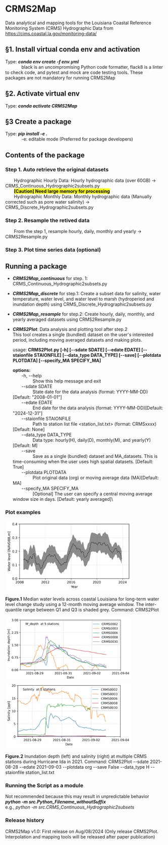 # CRMS2Map
Data analytical and mapping tools for the Louisiana Coastal Reference Monitoring System (CRMS) Hydrographic Data from https://cims.coastal.la.gov/monitoring-data/

## §1. Install virtual conda env and activation
Type: ***conda env create -f env.yml*** \
&nbsp;&nbsp;&nbsp;&nbsp;&nbsp;&nbsp;&nbsp;&nbsp;&nbsp;&nbsp;&nbsp;&nbsp; black is an uncompromising Python code formatter, flack8 is a linter to check code, and pytest and mock are code testing tools. These packages are not mandatory for running CRMS2Map  

## §2. Activate virtual env
Type: ***conda activate CRMS2Map***

## §3 Create a package
Type: ***pip install -e .*** \
&nbsp;&nbsp;&nbsp;&nbsp;&nbsp;&nbsp;&nbsp;&nbsp;&nbsp;&nbsp;&nbsp;&nbsp; -e: editable mode (Preferred for package developers)

## Contents of the package
### Step 1. Auto retrieve the original datasets

&nbsp;&nbsp;&nbsp;&nbsp;&nbsp;&nbsp; Hydrographic Hourly Data: Hourly hydrographic data (over 60GB) -> CRMS_Continuous_Hydrographic2subsets.py \
&nbsp;&nbsp;&nbsp;&nbsp;&nbsp;&nbsp; <mark>**[Caution] Need large memory for processing**</mark> \
&nbsp;&nbsp;&nbsp;&nbsp;&nbsp;&nbsp; Hydrographic Monthly Data: Monthly hydrographic data (Manually corrected such as pore water salinity) -> CRMS_Discrete_Hydrographic2subsets.py

### Step 2. Resample the retived data

&nbsp;&nbsp;&nbsp;&nbsp;&nbsp;&nbsp; From the step 1, resample hourly, daily, monthly and yearly -> CRMS2Resample.py
### Step 3. Plot time series data (optional)    

## Running a package
* ***CRMS2Map_continuous*** for step. 1: CRMS_Continuous_Hydrographic2subsets.py
* ***CRMS2Map_discrete*** for step.1: Create a subset data for salinity, water temperature, water level, and water level to marsh (hydroperiod and inundation depth) using CRMS_Discrete_Hydrographic2subsets.py
* ***CRMS2Map_resample*** for step.2: Create hourly, daily, monthly, and yearly averaged datasets using CRMS2Resample.py
* ***CRMS2Plot***: Data analysis and plotting tool after step.2\
  This tool creates a single (bundled) dataset on the user's interested period, including moving averaged datasets and making plots.

    usage: **CRMS2Plot.py [-h] [--sdate SDATE] [--edate EDATE] [--staionfile STAIONFILE] [--data_type DATA_TYPE] [--save] [--plotdata PLOTDATA] [--specify_MA SPECIFY_MA]**

    **options:**\
&nbsp;&nbsp;&nbsp;&nbsp;&nbsp;&nbsp;    -h, --help\
&nbsp;&nbsp;&nbsp;&nbsp;&nbsp;&nbsp;&nbsp;&nbsp;&nbsp;&nbsp;&nbsp;&nbsp;&nbsp;&nbsp;&nbsp;               Show this help message and exit\
&nbsp;&nbsp;&nbsp;&nbsp;&nbsp;&nbsp;    --sdate SDATE\
&nbsp;&nbsp;&nbsp;&nbsp;&nbsp;&nbsp;&nbsp;&nbsp;&nbsp;&nbsp;&nbsp;&nbsp;&nbsp;&nbsp;&nbsp;            State date for the data analysis (format: YYYY-MM-DD) [Default: "2008-01-01"]\
&nbsp;&nbsp;&nbsp;&nbsp;&nbsp;&nbsp;    --edate EDATE\
&nbsp;&nbsp;&nbsp;&nbsp;&nbsp;&nbsp;&nbsp;&nbsp;&nbsp;&nbsp;&nbsp;&nbsp;&nbsp;&nbsp;&nbsp;           End date for the data analysis (format: YYYY-MM-DD)[Default: "2024-12-31"]\
&nbsp;&nbsp;&nbsp;&nbsp;&nbsp;&nbsp;    --staionfile STAIONFILE\
&nbsp;&nbsp;&nbsp;&nbsp;&nbsp;&nbsp;&nbsp;&nbsp;&nbsp;&nbsp;&nbsp;&nbsp;&nbsp;&nbsp;&nbsp;  Path to station list file <station_list.txt> (format: CRMSxxxx)[Default: None]\
&nbsp;&nbsp;&nbsp;&nbsp;&nbsp;&nbsp;    --data_type DATA_TYPE\
&nbsp;&nbsp;&nbsp;&nbsp;&nbsp;&nbsp;&nbsp;&nbsp;&nbsp;&nbsp;&nbsp;&nbsp;&nbsp;&nbsp;&nbsp;    Data type: hourly(H), daily(D), monthly(M), and yearly(Y)[Default: M]\
&nbsp;&nbsp;&nbsp;&nbsp;&nbsp;&nbsp;    --save\
&nbsp;&nbsp;&nbsp;&nbsp;&nbsp;&nbsp;&nbsp;&nbsp;&nbsp;&nbsp;&nbsp;&nbsp;&nbsp;&nbsp;&nbsp;                  Save as a single (bundled) dataset and MA_datasets. This is time-consuming when the user uses high spatial datasets. [Default: True]\
&nbsp;&nbsp;&nbsp;&nbsp;&nbsp;&nbsp;    --plotdata PLOTDATA\
&nbsp;&nbsp;&nbsp;&nbsp;&nbsp;&nbsp;&nbsp;&nbsp;&nbsp;&nbsp;&nbsp;&nbsp;&nbsp;&nbsp;&nbsp;   Plot original data (org) or moving average data (MA)[Default: MA]\
&nbsp;&nbsp;&nbsp;&nbsp;&nbsp;&nbsp;    --specify_MA SPECIFY_MA\
&nbsp;&nbsp;&nbsp;&nbsp;&nbsp;&nbsp;&nbsp;&nbsp;&nbsp;&nbsp;&nbsp;&nbsp;&nbsp;&nbsp;&nbsp; [Optional] The user can specify a central moving average window size in days. [Default: yearly averaged]\

### Plot examples

<img src="https://github.com/jinikeda/CRMS2Map/blob/main/Image/Water_level_median.png" alt="Long-term water level" width="400">

<p style="text-align: left;"><strong>Figure.1</strong> Median water levels across coastal Louisiana for long-term water level change study using a 12-month moving average window. The inter-quantile range between Q1 and Q3 is shaded grey. Command: CRMS2Plot</p>

<p align="left">
  <img src="https://github.com/jinikeda/CRMS2Map/blob/main/Image/Water_depth_multi_stations.png" alt="Ida_inundation depth"  width="400">
  <img src="https://github.com/jinikeda/CRMS2Map/blob/main/Image/Salinity_multi_stations.png" alt="Ida salinity"  width="400">
</p>
<p style="text-align: left;"><strong>Figure.2</strong> Inundation depth (left) and salinity (right) at multiple CRMS stations during Hurricane Ida in 2021. Command: CRMS2Plot --sdate 2021-08-28 --edate 2021-09-03 --plotdata org --save False --data_type H --staionfile station_list.txt</p>

### Running the Script as a module 
Not recommended because this may result in unpredictable behavior\
***python -m src.Python_Filename_withoutSuffix*** \
e.g., *python -m src.CRMS_Continuous_Hydrographic2subsets* 

### Release history
CRMS2Map v1.0: First release on Aug/08/2024 (Only release CRMS2Plot. Interpolation and mapping tools will be released after paper publication)
